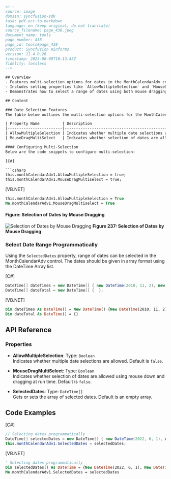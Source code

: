 ```html
<!-- 
source: image
domain: syncfusion-sdk
task: pdf-ocr-to-markdown
language: en (keep original; do not translate)
source_filename: page_438.jpeg
document_name: tools
page_number: 438
page_id: tools#page_438
product: Syncfusion Winforms
version: 11.4.0.26
timestamp: 2025-08-09T10:13:45Z
fidelity: lossless
-->

## Overview
- Features multi-selection options for dates in the MonthCalendarAdv control.
- Includes setting properties like `AllowMultipleSelection` and `MouseDragMultiSelect` programmatically.
- Demonstrates how to select a range of dates using both mouse dragging and programmatic methods.

## Content

### Date Selection Features
The table below outlines the multi-selection options for the MonthCalendarAdv control:

| Property Name          | Description                                                                 |
|------------------------|-----------------------------------------------------------------------------|
| AllowMultipleSelection | Indicates whether multiple date selections are allowed. i.e., by holding the Ctrl key and selecting the dates using mouse. |
| MouseDragMultiSelect   | Indicates whether selection of dates are allowed using mouse down and dragging at run time. |

#### Configuring Multi-Selection
Below are the code snippets to configure multi-selection:

[C#]

```csharp
this.monthCalendarAdv1.AllowMultipleSelection = true;
this.monthCalendarAdv1.MouseDragMultiselect = true;
```

[VB.NET]

```vb
this.monthCalendarAdv1.AllowMultipleSelection = True
Me.monthCalendarAdv1.MouseDragMultiselect = True
```

#### Figure: Selection of Dates by Mouse Dragging
![Selection of Dates by Mouse Dragging](https://image.png)
**Figure 237: Selection of Dates by Mouse Dragging**

### Select Date Range Programmatically
Using the `SelectedDates` property, range of dates can be selected in the MonthCalendarAdv control. The dates should be given in array format using the DateTime Array list.

[C#]

```csharp
DateTime[] dateTimes = new DateTime[] { new DateTime(2010, 11, 2), new DateTime(2010, 11, 3) };
DateTime[] dateTotal = new DateTime[] {  };
```

[VB.NET]

```vb
Dim dateTimes As DateTime() = New DateTime() {New DateTime(2010, 11, 2), New DateTime(2010, 11, 3)}
Dim dateTotal As DateTime() = {}
```

## API Reference

### Properties
- **AllowMultipleSelection**: Type: `Boolean`<br />
  Indicates whether multiple date selections are allowed. Default is `false`.

- **MouseDragMultiSelect**: Type: `Boolean`<br />
  Indicates whether selection of dates are allowed using mouse down and dragging at run time. Default is `false`.

- **SelectedDates**: Type: `DateTime[]`<br />
  Gets or sets the array of selected dates. Default is an empty array.

## Code Examples

[C#]

```csharp
// Selecting dates programmatically
DateTime[] selectedDates = new DateTime[] { new DateTime(2022, 6, 1), new DateTime(2022, 6, 5) };
this.monthCalendarAdv1.SelectedDates = selectedDates;
```

[VB.NET]

```vb
' Selecting dates programmatically
Dim selectedDates() As DateTime = {New DateTime(2022, 6, 1), New DateTime(2022, 6, 5)}
Me.monthCalendarAdv1.SelectedDates = selectedDates
```

<!-- tags: [Syncfusion Winforms, MonthCalendarAdv, Multiple Date Selection, Mouse Dragging, Date Range Selection, DateTime Array, API Reference, C#, VB.NET] keywords: [month calendar, date selection, multi-selection, mouse drag, programmatic selection, selected dates, datetime array] -->
```